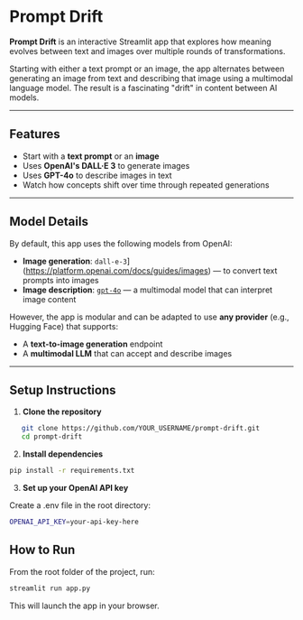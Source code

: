 # Prompt Drift

**Prompt Drift** is an interactive Streamlit app that explores how meaning evolves between text and images over multiple rounds of transformations.

Starting with either a text prompt or an image, the app alternates between generating an image from text and describing that image using a multimodal language model. The result is a fascinating "drift" in content between AI models.

---

## Features

- Start with a **text prompt** or an **image**
- Uses **OpenAI's DALL·E 3** to generate images
- Uses **GPT-4o** to describe images in text
- Watch how concepts shift over time through repeated generations

---

## Model Details

By default, this app uses the following models from OpenAI:

- **Image generation**: `dall-e-3`](https://platform.openai.com/docs/guides/images) — to convert text prompts into images
- **Image description**: [`gpt-4o`](https://platform.openai.com/docs/guides/vision) — a multimodal model that can interpret image content

However, the app is modular and can be adapted to use **any provider** (e.g., Hugging Face) that supports:
- A **text-to-image generation** endpoint
- A **multimodal LLM** that can accept and describe images

---

## Setup Instructions

1. **Clone the repository**
```bash
   git clone https://github.com/YOUR_USERNAME/prompt-drift.git
   cd prompt-drift
```

2. **Install dependencies**
```bash
pip install -r requirements.txt
```

3. **Set up your OpenAI API key**

Create a .env file in the root directory:
```bash
OPENAI_API_KEY=your-api-key-here
```

##  How to Run

From the root folder of the project, run:
```bash
streamlit run app.py
```
This will launch the app in your browser.
